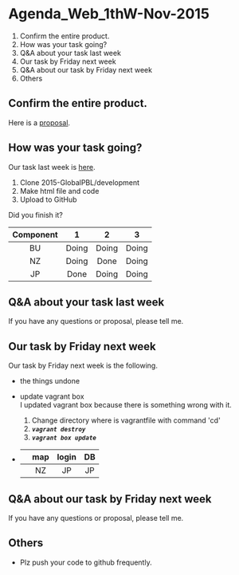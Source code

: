 # Agenda_Web_1thW-Nov-2015

1. Confirm the entire product.
1. How was your task going?
1. Q&A about your task last week
1. Our task by Friday next week
1. Q&A about our task by Friday next week
1. Others


## Confirm the entire product.

Here is a [proposal](https://drive.google.com/file/d/0B6PTRu12AkpJcFRwa3g1WHNOMG8/view?usp=sharing).

## How was your task going?

Our task last week is [here](documents/meeting/weekly/Minutes_Web_3w-Oct-2015.md).  

1. Clone 2015-GlobalPBL/development
1. Make html file and code
1. Upload to GitHub

Did you finish it?

|Component|1|2|3|  
|:---:|:---:|:---:|:---:|
|BU 	|Doing|Doing|Doing|
|NZ 	|Doing|Done|Doing|  
|JP 	|Done|Doing|Doing|  


## Q&A about your task last week

If you have any questions or proposal, please tell me.


## Our task by Friday next week

Our task by Friday next week is the following.

* the things undone
* update vagrant box  
  I updated vagrant box because there is something wrong with it.  

  1. Change directory where is vagrantfile with command 'cd'
  1. ***`vagrant destroy`*** 
  1. ***`vagrant box update`***
* 
  ||map|login|DB|
  |:---:|:---:|:---:|:---:|
  ||NZ|JP|JP|


## Q&A about our task by Friday next week

If you have any questions or proposal, please tell me.


## Others

* Plz push your code to github frequently.
